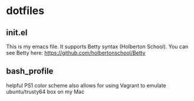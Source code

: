 # dotfiles

## init.el

This is my emacs file. It supports Betty syntax (Holberton School).
You can see Betty here: https://github.com/holbertonschool/Betty

## bash_profile

helpful PS1 color scheme
also allows for using Vagrant to emulate ubuntu/trusty64 box on my Mac